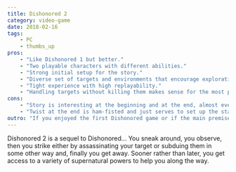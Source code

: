 ```yaml
---
title: Dishonored 2
category: video-game
date: 2018-02-16
tags:
    - PC
    - thumbs_up
pros:
    - "Like Dishonored 1 but better."
    - "Two playable characters with different abilities."
    - "Strong initial setup for the story."
    - "Diverse set of targets and environments that encourage exploration."
    - "Tight experience with high replayability."
    - "Handling targets without killing them makes sense for the most part."
cons:
    - "Story is interesting at the beginning and at the end, almost everything in the middle is plastered on and just serves to give context to why you are going around killing/subduing people."
    - "Twist at the end is ham-fisted and just serves to set up the standalone DLC instead of actually mattering like the one in the first game."
outro: "If you enjoyed the first Dishonored game or if the main premise of the game seems interesting, then you'll most likely enjoy your time with Dishonored 2."
---
```

Dishonored 2 is a sequel to Dishonored... You sneak around, you observe, then you strike either by assassinating your target or subduing them in some other way and, finally you get away. Sooner rather than later, you get access to a variety of supernatural powers to help you along the way.
